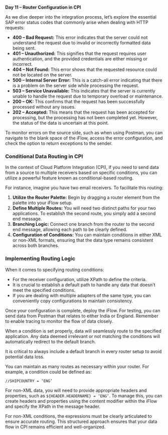 **Day 11 – Router Configuration in CPI**

As we dive deeper into the integration process, let’s explore the essential SAP error status codes that commonly arise when dealing with HTTP requests:

- **400 – Bad Request:** This error indicates that the server could not understand the request due to invalid or incorrectly formatted data being sent.
- **401 – Unauthorized:** This signifies that the request requires user authentication, and the provided credentials are either missing or incorrect.
- **404 – Not Found:** This error shows that the requested resource could not be located on the server.
- **500 – Internal Server Error:** This is a catch-all error indicating that there is a problem on the server side while processing the request.
- **503 – Service Unavailable:** This indicates that the server is currently unable to handle the request due to temporary overload or maintenance.
- **200 – OK:** This confirms that the request has been successfully processed without any issues.
- **202 – Accepted:** This means that the request has been accepted for processing, but the processing has not been completed yet. However, the status of the data is uncertain at this point.

To monitor errors on the source side, such as when using Postman, you can navigate to the blank space of the iFlow, access the error configuration, and check the option to return exceptions to the sender.

### Conditional Data Routing in CPI

In the context of Cloud Platform Integration (CPI), if you need to send data from a source to multiple receivers based on specific conditions, you can utilize a powerful feature known as conditional-based routing. 

For instance, imagine you have two email receivers. To facilitate this routing:

1. **Utilize the Router Palette:** Begin by dragging a router element from the palette into your iFlow setup.
2. **Define Multiple Routes:** You will need two distinct paths for your two applications. To establish the second route, you simply add a second end message.
3. **Branching Logic:** Connect one branch from the router to the second end message, allowing each path to be clearly defined.
4. **Configuration of Conditions:** You can maintain conditions in either XML or non-XML formats, ensuring that the data type remains consistent across both branches.

### Implementing Routing Logic

When it comes to specifying routing conditions:

- For the receiver configuration, utilize XPath to define the criteria. 
- It is crucial to establish a default path to handle any data that doesn't meet the specified conditions. 
- If you are dealing with multiple adapters of the same type, you can conveniently copy configurations to maintain consistency.

Once your configuration is complete, deploy the iFlow. For testing, you can send data from Postman that relates to either India or England. Remember to enable tracing to monitor the flow of data closely.

When a condition is set properly, data will seamlessly route to the specified application. Any data deemed irrelevant or not matching the conditions will automatically redirect to the default branch. 

It is critical to always include a default branch in every router setup to avoid potential data loss. 

You can maintain as many routes as necessary within your router. For example, a condition could be defined as:

```xpath
//SHIPCOUNTRY = ‘ENG’
```

For non-XML data, you will need to provide appropriate headers and properties, such as `${HEADER.HEADERNAME} = ‘ENG’`. To manage this, you can create headers and properties using the content modifier within the iFlow and specify the XPath in the message header. 

For non-XML conditions, the expressions must be clearly articulated to ensure accurate routing. This structured approach ensures that your data flow in CPI remains efficient and well-organized.








